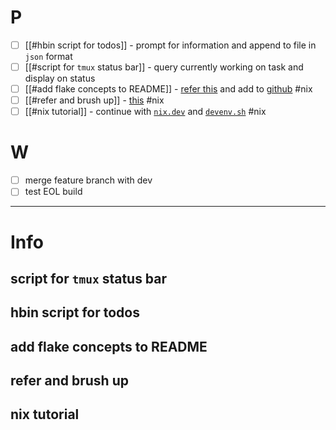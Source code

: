 # P
- [ ] [[#hbin script for todos]] - prompt for information and append to file in `json` format
- [ ] [[#script for `tmux` status bar]] - query currently working on task and display on status
- [ ] [[#add flake concepts to README]] - [refer this](https://zero-to-nix.com/concepts/flakes) and add to [github](https://github.com/hrutvikyadav/first-flake) #nix
- [ ] [[#refer and brush up]] - [this](https://serokell.io/blog/practical-nix-flakes) #nix
- [ ] [[#nix tutorial]] - continue with [`nix.dev`](https://nix.dev/) and [`devenv.sh`](https://devenv.sh/getting-started/) #nix
# W
- [ ] merge feature branch with dev
- [ ] test EOL build

---
# Info
## script for `tmux` status bar
## hbin script for todos
## add flake concepts to README
## refer and brush up
## nix tutorial